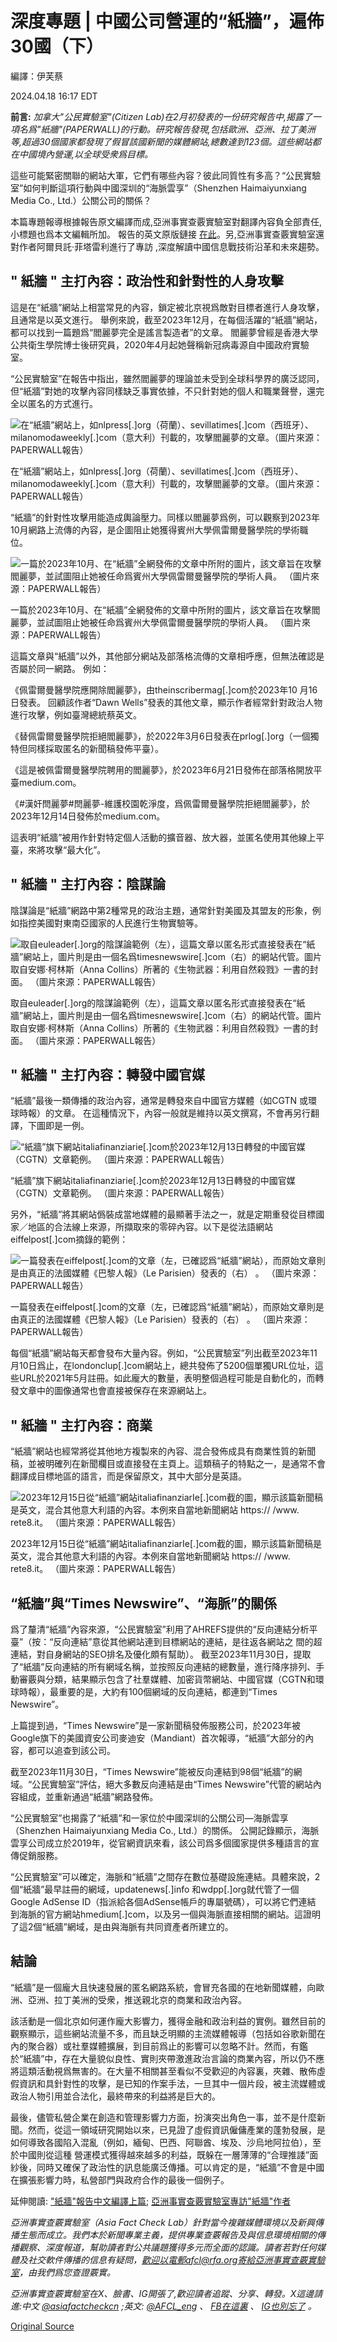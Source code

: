 # 深度專題 | 中國公司營運的“紙牆”，遍佈30國（下）

編譯：伊芙蔡

2024.04.18 16:17 EDT

**前言:** *加拿大"公民實驗室"(Citizen Lab)在2月初發表的一份研究報告中,揭露了一項名爲"紙牆"(PAPERWALL)的行動。研究報告發現,包括歐洲、亞洲、拉丁美洲等,超過30個國家都發現了假冒該國新聞的媒體網站,總數達到123個。這些網站都在中國境內營運,以全球受衆爲目標。*

這些可能緊密關聯的網站大軍，它們有哪些內容？彼此同質性有多高？“公民實驗室”如何判斷這項行動與中國深圳的“海脈雲享”（Shenzhen Haimaiyunxiang Media Co., Ltd.）公關公司的關係？

本篇專題報導根據報告原文編譯而成,亞洲事實查覈實驗室對翻譯內容負全部責任,小標題也爲本文編輯所加。 報告的英文原版鏈接 [在此](https://citizenlab.ca/2024/02/paperwall-chinese-websites-posing-as-local-news-outlets-with-pro-beijing-content/)。另,亞洲事實查覈實驗室還對作者阿爾貝託·菲塔雷利進行了專訪 ,深度解讀中國信息戰技術沿革和未來趨勢。

## " 紙牆 " 主打內容：政治性和針對性的人身攻擊

這是在“紙牆”網站上相當常見的內容，鎖定被北京視爲敵對目標者進行人身攻擊，且通常是以英文進行。 舉例來說，截至2023年12月，在每個活躍的“紙牆”網站，都可以找到一篇題爲“閻麗夢完全是謠言製造者”的文章。 閻麗夢曾經是香港大學公共衛生學院博士後研究員，2020年4月起她聲稱新冠病毒源自中國政府實驗室。

“公民實驗室”在報告中指出，雖然閻麗夢的理論並未受到全球科學界的廣泛認同，但“紙牆”對她的攻擊內容同樣缺乏事實依據，不只針對她的個人和職業聲譽，還完全以匿名的方式進行。

![在“紙牆”網站上，如nlpress[.]org（荷蘭）、sevillatimes[.]com（西班牙）、milanomodaweekly[.]com（意大利）刊載的，攻擊閻麗夢的文章。（圖片來源：PAPERWALL報告）](images/VDF7CQNXPAJYXU2G4WF2OJHN4I.png)

在“紙牆”網站上，如nlpress[.]org（荷蘭）、sevillatimes[.]com（西班牙）、milanomodaweekly[.]com（意大利）刊載的，攻擊閻麗夢的文章。（圖片來源：PAPERWALL報告）

“紙牆”的針對性攻擊用能造成輿論壓力。同樣以閻麗夢爲例，可以觀察到2023年10月網路上流傳的內容，是企圖阻止她獲得賓州大學佩雷爾曼醫學院的學術職位。

![一篇於2023年10月、在“紙牆”全網發佈的文章中所附的圖片，該文章旨在攻擊閻麗夢，並試圖阻止她被任命爲賓州大學佩雷爾曼醫學院的學術人員。 （圖片來源：PAPERWALL報告）](images/IESU2PTZA7VBXWHSKYQGX6LDJ4.jpg)

一篇於2023年10月、在“紙牆”全網發佈的文章中所附的圖片，該文章旨在攻擊閻麗夢，並試圖阻止她被任命爲賓州大學佩雷爾曼醫學院的學術人員。 （圖片來源：PAPERWALL報告）

這篇文章與“紙牆”以外，其他部分網站及部落格流傳的文章相呼應，但無法確認是否屬於同一網路。 例如：

《佩雷爾曼醫學院應開除閻麗夢》，由theinscribermag[.]com於2023年10 月16日發表。 回顧該作者“Dawn Wells”發表的其他文章，顯示作者經常針對政治人物進行攻擊，例如臺灣總統蔡英文。

《替佩雷爾曼醫學院拒絕閻麗夢》，於2022年3月6日發表在prlog[.]org（一個獨特但同樣採取匿名的新聞稿發佈平臺）。

《這是被佩雷爾曼醫學院聘用的閻麗夢》，於2023年6月21日發佈在部落格開放平臺medium.com。

《#漢奸閆麗夢#閆麗夢-維護校園乾淨度，爲佩雷爾曼醫學院拒絕閻麗夢》，於2023年12月14日發佈於medium.com。

這表明“紙牆”被用作針對特定個人活動的擴音器、放大器，並匿名使用其他線上平臺，來將攻擊“最大化”。

## " 紙牆 " 主打內容：陰謀論

陰謀論是“紙牆”網路中第2種常見的政治主題，通常針對美國及其盟友的形象，例如指控美國對東南亞國家的人民進行生物實驗等。

![取自euleader[.]org的陰謀論範例（左），這篇文章以匿名形式直接發表在“紙牆”網站上，圖片則是由一個名爲timesnewswire[.]com（右）的網站代管。圖片取自安娜‧柯林斯（Anna Collins）所著的《生物武器：利用自然殺戮》一書的封面。 （圖片來源：PAPERWALL報告）](images/7GAR33INBDEHUV7MSDZMDHNGTM.png)

取自euleader[.]org的陰謀論範例（左），這篇文章以匿名形式直接發表在“紙牆”網站上，圖片則是由一個名爲timesnewswire[.]com（右）的網站代管。圖片取自安娜‧柯林斯（Anna Collins）所著的《生物武器：利用自然殺戮》一書的封面。 （圖片來源：PAPERWALL報告）

## " 紙牆 " 主打內容：轉發中國官媒

“紙牆”最後一類傳播的政治內容，通常是轉發來自中國官方媒體（如CGTN 或環球時報）的文章。 在這種情況下，內容一般就是維持以英文撰寫，不會再另行翻譯，下圖即是一例。

![“紙牆”旗下網站italiafinanziarie[.]com於2023年12月13日轉發的中國官媒（CGTN）文章範例。 （圖片來源：PAPERWALL報告）](images/VI5L44ZTI6P453HWIUESSQ3UMU.png)

“紙牆”旗下網站italiafinanziarie[.]com於2023年12月13日轉發的中國官媒（CGTN）文章範例。 （圖片來源：PAPERWALL報告）

另外，“紙牆”將其網站僞裝成當地媒體的最顯著手法之一，就是定期重發從目標國家／地區的合法線上來源，所擷取來的零碎內容​​。以下是從法語網站eiffelpost[.]com摘錄的範例：

![一篇發表在eiffelpost[.]com的文章（左，已確認爲“紙牆”網站），而原始文章則是由真正的法國媒體《巴黎人報》（Le Parisien）發表的（右） 。 （圖片來源：PAPERWALL報告）](images/FCNEYXCXPVWGLWNYJNA4FTBYLQ.png)

一篇發表在eiffelpost[.]com的文章（左，已確認爲“紙牆”網站），而原始文章則是由真正的法國媒體《巴黎人報》（Le Parisien）發表的（右） 。 （圖片來源：PAPERWALL報告）

每個“紙牆”網站每天都會發布大量內容。例如，“公民實驗室”列出截至2023年11月10日爲止，在londonclup[.]com網站上，總共發佈了5200個單獨URL位址，這些URL於2021年5月註冊。如此龐大的數量，表明整個過程可能是自動化的，而轉發文章中的圖像通常也會直接被保存在來源網站上。

## " 紙牆 " 主打內容：商業

“紙牆”網站也經常將從其他地方複製來的內容、混合發佈成具有商業性質的新聞稿，並被明確列在新聞欄目或直接發在主頁上。這類稿子的特點之一，是通常不會翻譯成目標地區的語言，而是保留原文，其中大部分是英語。

![2023年12月15日從“紙牆”網站italiafinanziarIe[.]com截的圖，顯示該篇新聞稿是英文，混合其他意大利語的內容。本例來自當地新聞網站 https:// /www. rete8.it。 （圖片來源：PAPERWALL報告）](images/R3TC7ZHSV42I64KAHH3T57JDC4.png)

2023年12月15日從“紙牆”網站italiafinanziarIe[.]com截的圖，顯示該篇新聞稿是英文，混合其他意大利語的內容。本例來自當地新聞網站 https:// /www. rete8.it。 （圖片來源：PAPERWALL報告）

## “紙牆”與“Times Newswire”、“海脈”的關係

爲了釐清“紙牆”內容來源，“公民實驗室”利用了AHREFS提供的“反向連結分析平臺”（按：“反向連結”意從其他網站連到目標網站的連結，是往返各網站之 間的超連結，對自身網站的SEO排名及優化頗有幫助）。 截至2023年11月30日，提取了“紙牆”反向連結的所有網域名稱，並按照反向連結的總數量，進行降序排列、手動審覈與分類，結果顯示包含了社羣媒體、加密貨幣網站、中國官媒（CGTN和環球時報），最重要的是，大約有100個網域的反向連結，都連到“Times Newswire”。

上篇提到過，“Times Newswire”是一家新聞稿發佈服務公司，於2023年被Google旗下的美國資安公司麥迪安（Mandiant）首次報導，“紙牆”大部分的內容，都可以追查到該公司。

截至2023年11月30日，“Times Newswire”能被反向連結到98個“紙牆”的網域。“公民實驗室”評估，絕大多數反向連結是由“Times Newswire”代管的網站內容組成，並重新通過“紙牆”網路發佈。

“公民實驗室”也揭露了“紙牆”和一家位於中國深圳的公關公司—海脈雲享（Shenzhen Haimaiyunxiang Media Co., Ltd.）的關係。 公開記錄顯示，海脈雲享公司成立於2019年，從官網資訊來看，該公司爲多個國家提供多種語言的宣傳促銷服務。

“公民實驗室”可以確定，海脈和“紙牆”之間存在數位基礎設施連結。具體來說，2個“紙牆”最早註冊的網域，updatenews[.]info 和wdpp[.]org就代管了一個Google AdSense ID（指派給各個AdSense帳戶的專屬號碼），可以將它們連結 到海脈的官方網站hmedium[.]com，以及另一個與海脈直接相關的網站。這證明了這2個“紙牆”網域，是由與海脈有共同資產者所建立的。

## 結論

“紙牆”是一個龐大且快速發展的匿名網路系統，會冒充各國的在地新聞媒體，向歐洲、亞洲、拉丁美洲的受衆，推送親北京的商業和政治內容。

該活動是一個北京如何運作龐大影響力，獲得金融和政治利益的實例。雖然目前的觀察顯示，這些網站流量不多，而且缺乏明顯的主流媒體報導（包括如谷歌新聞在內的聚合器）或社羣媒體擴展，到目前爲止的影響可以忽略不計。然而，有鑑於“紙牆”中，存在大量貌似良性、實則夾帶激進政治言論的商業內容，所以仍不應將這類活動視爲無害的。在大量不相關甚至看似不受歡迎的內容裏，夾雜、散佈虛假資訊和具針對性的攻擊，是已知的作案手法，一旦其中一個片段，被主流媒體或政治人物引用並合法化，最終帶來的利益將是巨大的。

最後，儘管私營企業在創造和管理影響力方面，扮演突出角色一事，並不是什麼新聞。然而，從這一領域研究開始以來，已見證了虛假資訊僱傭產業的蓬勃發展，是如何導致各國陷入混亂（例如，緬甸、巴西、阿聯酋、埃及、沙烏地阿拉伯），至於中國則從這種 營運模式獲得越來越多的利益，既躲在一層薄薄的“合理推諉”面紗後，同時又確保了政治性的訊息能廣泛傳播。可以肯定的是，“紙牆”不會是中國在擴張影響力時，私營部門與政府合作的最後一個例子。

延伸閱讀:  ["紙牆"報告中文編譯上篇](https://www.rfa.org/mandarin/shishi-hecha/hc-04172024170350.html); [亞洲事實查覈實驗室專訪"紙牆"作者](https://www.rfa.org/mandarin/shishi-hecha/hc-04172024162003.html)

*亞洲事實查覈實驗室（Asia Fact Check Lab）針對當今複雜媒體環境以及新興傳播生態而成立。我們本於新聞專業主義，提供專業查覈報告及與信息環境相關的傳播觀察、深度報道，幫助讀者對公共議題獲得多元而全面的認識。讀者若對任何媒體及社交軟件傳播的信息有疑問，歡迎以電郵afcl@rfa.org寄給亞洲事實查覈實驗室，由我們爲您查證覈實。*

*亞洲事實查覈實驗室在X、臉書、IG開張了,歡迎讀者追蹤、分享、轉發。X這邊請進:中文*  [*@asiafactcheckcn*](https://twitter.com/asiafactcheckcn)  *;英文:*  [*@AFCL\_eng*](https://twitter.com/AFCL_eng)  *、*  [*FB在這裏*](https://www.facebook.com/asiafactchecklabcn)  *、*  [*IG也別忘了*](https://www.instagram.com/asiafactchecklab/)  *。*



[Original Source](https://www.rfa.org/mandarin/shishi-hecha/paper-wall/hc-04172024171506.html)